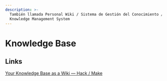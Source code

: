 ```yaml
---
description: >-
  También llamada Personal Wiki / Sistema de Gestión del Conocimiento /
  Knowledge Management System
---
```


# Knowledge Base

## Links

[Your Knowledge Base as a Wiki — Hack / Make](https://hackmake.org/2015/03/your-knowledge-base-wiki) 


